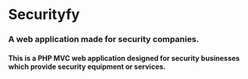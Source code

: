 # Securityfy
### A web application made for security companies.

#### This is a PHP MVC web application designed for security businesses which provide security equipment or services.
